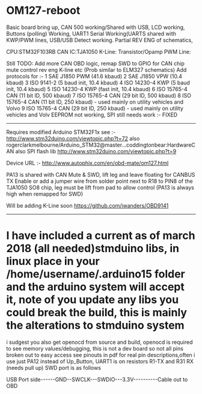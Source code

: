 # OM127-reboot
Basic board bring up, CAN 500 working/Shared with USB, LCD working, Buttons (polling) Working, UART1 Serial Working(UARTS shared with KWP/PWM lines, USB/USB Detect working. Partial REV ENG of schematics,

CPU:STM32F103RB 
CAN IC:TJA1050
K-Line: Transistor/Opamp
PWM Line: 

Still TODO:
Add more CAN OBD logic,
remap SWD to GPIO for CAN chip mute control
rev eng K-line etc (Prob similar to ELM327 schematics)
Add protocols for :-
1	SAE J1850 PWM (41.6 kbaud)
2	SAE J1850 VPW (10.4 kbaud)
3	ISO 9141-2 (5 baud init, 10.4 kbaud)
4	ISO 14230-4 KWP (5 baud init, 10.4 kbaud)
5	ISO 14230-4 KWP (fast init, 10.4 kbaud)
6	ISO 15765-4 CAN (11 bit ID, 500 kbaud)
7	ISO 15765-4 CAN (29 bit ID, 500 kbaud)
8	ISO 15765-4 CAN (11 bit ID, 250 kbaud) - used mainly on utility vehicles and Volvo
9	ISO 15765-4 CAN (29 bit ID, 250 kbaud) - used mainly on utility vehicles and Volv
EEPROM not working, SPI still needs work :- FIXED

*******************
Requires modified Arduino STM32F1x see :- http://www.stm32duino.com/viewtopic.php?t=72
also
rogerclarkmelbourne/Arduino_STM32@master...coddingtonbear:HardwareCAN
also SPI flash lib
http://www.stm32duino.com/viewtopic.php?t=9

Device URL :- http://www.autophix.com/en/obd-mate/om127.html

PA13 is shared with CAN Mute & SWD, lift leg and leave floating for CANBUS TX Enable or add a jumper wire from solder point next to R18 to PIN8 of the
TJA1050 SO8 chip, leg must be lift from pad to allow control (PA13 is always high when remapped for SWD)


Will be adding K-Line soon
https://github.com/iwanders/OBD9141
**********************
I have included a current as of march 2018 (all needed)stmduino libs, in linux place in your /home/username/.arduino15 folder and the arduino system will accept it, 
note of you update any libs you could break the build, this is mainly the alterations to stmduino system
======================
i sudgest you also get openocd from source and build, openocd is required to see memory values/debugging, this is not a dev board so not all pins broken out to easy access
see pinouts in pdf for real pin descriptions,often i use just PA12 instead of Up_Button, UART1 is on resistors R1-TX and R31 RX (needs pull up)
SWD port is as follows


USB Port side------GND--SWCLK---SWDIO---3.3V----------Cable out to OBD



